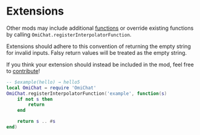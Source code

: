 # Extensions

Other mods may include additional [functions](./format-string-functions.md) or override existing functions by calling `OmiChat.registerInterpolatorFunction`.

Extensions should adhere to this convention of returning the empty string for invalid inputs.
Falsy return values will be treated as the empty string.

If you think your extension should instead be included in the mod, feel free to [contribute](../.github/CONTRIBUTING.md#contributing-code)!

```lua
-- $example(hello) → hello5
local OmiChat = require 'OmiChat'
OmiChat.registerInterpolatorFunction('example', function(s)
    if not s then
        return
    end

    return s .. #s
end)
```
